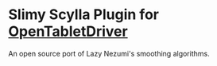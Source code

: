 # Slimy Scylla Plugin for [OpenTabletDriver](https://github.com/OpenTabletDriver/OpenTabletDriver)

An open source port of Lazy Nezumi's smoothing algorithms.
